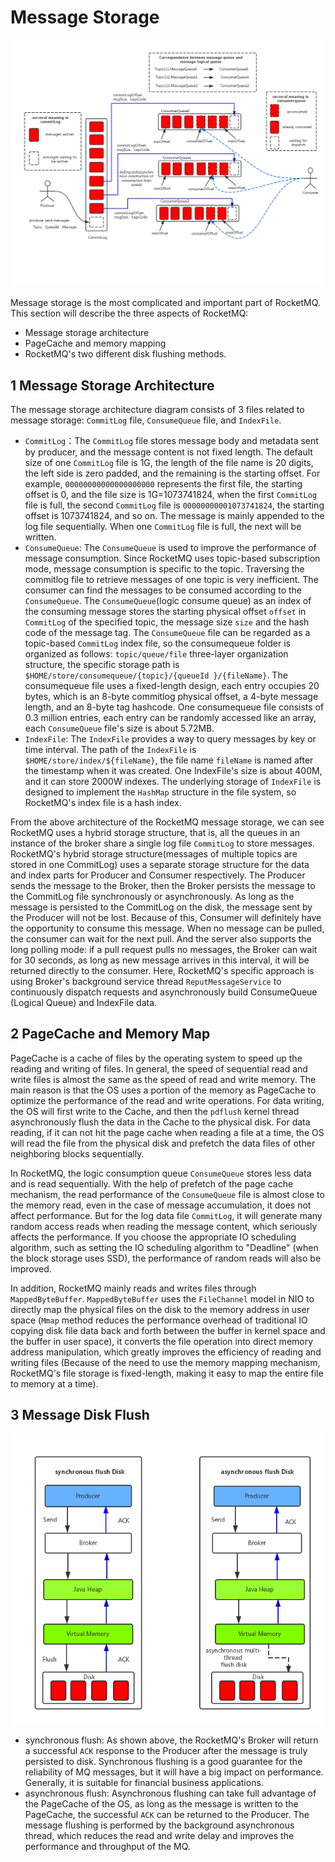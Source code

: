 # Message Storage

![](images/rocketmq_storage_arch.png)

Message storage is the most complicated and important part of RocketMQ. This section will describe the three aspects of
RocketMQ:

* Message storage architecture
* PageCache and memory mapping
* RocketMQ's two different disk flushing methods.

## 1 Message Storage Architecture

The message storage architecture diagram consists of 3 files related to message storage: `CommitLog`
file, `ConsumeQueue` file, and `IndexFile`.

* `CommitLog`：The `CommitLog` file stores message body and metadata sent by producer, and the message content is not
  fixed length. The default size of one `CommitLog` file is 1G, the length of the file name is 20 digits, the left side
  is zero padded, and the remaining is the starting offset. For example, `00000000000000000000` represents the first
  file, the starting offset is 0, and the file size is 1G=1073741824, when the first `CommitLog` file is full, the
  second `CommitLog` file is `00000000001073741824`, the starting offset is 1073741824, and so on. The message is mainly
  appended to the log file sequentially. When one `CommitLog` file is full, the next will be written.
* `ConsumeQueue`: The `ConsumeQueue` is used to improve the performance of message consumption. Since RocketMQ uses
  topic-based subscription mode, message consumption is specific to the topic. Traversing the commitlog file to retrieve
  messages of one topic is very inefficient. The consumer can find the messages to be consumed according to
  the `ConsumeQueue`. The `ConsumeQueue`(logic consume queue) as an index of the consuming message stores the starting
  physical offset `offset` in `CommitLog` of the specified topic, the message size `size` and the hash code of the
  message tag. The `ConsumeQueue` file can be regarded as a topic-based `CommitLog` index file, so the consumequeue
  folder is organized as follows: `topic/queue/file` three-layer organization structure, the specific storage path
  is `$HOME/store/consumequeue/{topic}/{queueId }/{fileName}`. The consumequeue file uses a fixed-length design, each
  entry occupies 20 bytes, which is an 8-byte commitlog physical offset, a 4-byte message length, and an 8-byte tag
  hashcode. One consumequeue file consists of 0.3 million entries, each entry can be randomly accessed like an array,
  each `ConsumeQueue` file's size is about 5.72MB.
* `IndexFile`: The `IndexFile` provides a way to query messages by key or time interval. The path of the `IndexFile`
  is `$HOME/store/index/${fileName}`, the file name `fileName` is named after the timestamp when it was created. One
  IndexFile's size is about 400M, and it can store 2000W indexes. The underlying storage of `IndexFile` is designed to
  implement the `HashMap` structure in the file system, so RocketMQ's index file is a hash index.

From the above architecture of the RocketMQ message storage, we can see RocketMQ uses a hybrid storage structure, that
is, all the queues in an instance of the broker share a single log file `CommitLog` to store messages. RocketMQ's hybrid
storage structure(messages of multiple topics are stored in one CommitLog) uses a separate storage structure for the
data and index parts for Producer and Consumer respectively. The Producer sends the message to the Broker, then the
Broker persists the message to the CommitLog file synchronously or asynchronously. As long as the message is persisted
to the CommitLog on the disk, the message sent by the Producer will not be lost. Because of this, Consumer will
definitely have the opportunity to consume this message. When no message can be pulled, the consumer can wait for the
next pull. And the server also supports the long polling mode: if a pull request pulls no messages, the Broker can wait
for 30 seconds, as long as new message arrives in this interval, it will be returned directly to the consumer. Here,
RocketMQ's specific approach is using Broker's background service thread `ReputMessageService` to continuously dispatch
requests and asynchronously build ConsumeQueue (Logical Queue) and IndexFile data.

## 2 PageCache and Memory Map

PageCache is a cache of files by the operating system to speed up the reading and writing of files. In general, the
speed of sequential read and write files is almost the same as the speed of read and write memory. The main reason is
that the OS uses a portion of the memory as PageCache to optimize the performance of the read and write operations. For
data writing, the OS will first write to the Cache, and then the `pdflush` kernel thread asynchronously flush the data
in the Cache to the physical disk. For data reading, if it can not hit the page cache when reading a file at a time, the
OS will read the file from the physical disk and prefetch the data files of other neighboring blocks sequentially.

In RocketMQ, the logic consumption queue `ConsumeQueue` stores less data and is read sequentially. With the help of
prefetch of the page cache mechanism, the read performance of the `ConsumeQueue` file is almost close to the memory
read, even in the case of message accumulation, it does not affect performance. But for the log data file `CommitLog`,
it will generate many random access reads when reading the message content, which seriously affects the performance. If
you choose the appropriate IO scheduling algorithm, such as setting the IO scheduling algorithm to "Deadline" (when the
block storage uses SSD), the performance of random reads will also be improved.

In addition, RocketMQ mainly reads and writes files through `MappedByteBuffer`. `MappedByteBuffer` uses
the `FileChannel` model in NIO to directly map the physical files on the disk to the memory address in user
space (`Mmap` method reduces the performance overhead of traditional IO copying disk file data back and forth between
the buffer in kernel space and the buffer in user space), it converts the file operation into direct memory address
manipulation, which greatly improves the efficiency of reading and writing files (Because of the need to use the memory
mapping mechanism, RocketMQ's file storage is fixed-length, making it easy to map the entire file to memory at a time).

## 3 Message Disk Flush

![](images/rocketmq_storage_flush.png)

* synchronous flush: As shown above, the RocketMQ's Broker will return a successful `ACK` response to the Producer after
  the message is truly persisted to disk. Synchronous flushing is a good guarantee for the reliability of MQ messages,
  but it will have a big impact on performance. Generally, it is suitable for financial business applications.
* asynchronous flush: Asynchronous flushing can take full advantage of the PageCache of the OS, as long as the message
  is written to the PageCache, the successful `ACK` can be returned to the Producer. The message flushing is performed
  by the background asynchronous thread, which reduces the read and write delay and improves the performance and
  throughput of the MQ.
